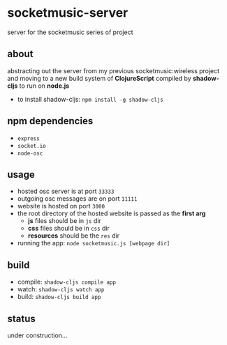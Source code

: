 # socketmusic-server
server for the socketmusic series of project

## about
abstracting out the server from my previous socketmusic:wireless project and moving to a new build system of **ClojureScript** compiled by **shadow-cljs** to run on **node.js**


- to install shadow-cljs: `npm install -g shadow-cljs`

## npm dependencies
- `express`
- `socket.io`
- `node-osc`

## usage
- hosted osc server is at port `33333`
- outgoing osc messages are on port `11111`
- website is hosted on port `3000`
- the root directory of the hosted website is passed as the **first arg**
  - **js** files should be in `js` dir
  - **css** files should be in `css` dir
  - **resources** should be the `res` dir
- running the app: `node socketmusic.js [webpage dir]`

## build
- compile: `shadow-cljs compile app`
- watch: `shadow-cljs watch app`
- build: `shadow-cljs build app`

## status
under construction...
